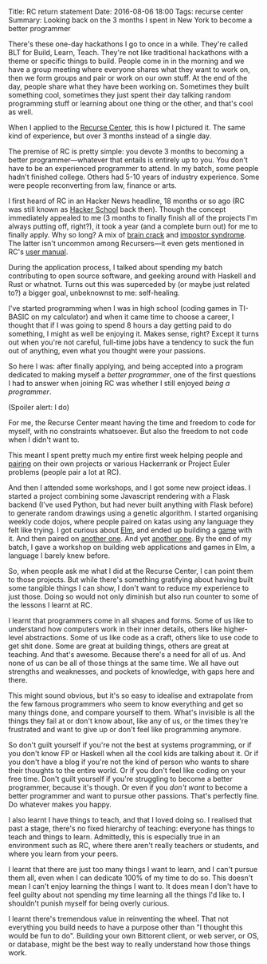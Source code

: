 Title: RC return statement
Date: 2016-08-06 18:00
Tags: recurse center
Summary: Looking back on the 3 months I spent in New York to become a better programmer

<!--
What is RC
But more importantly: what was it FOR ME.
Deeply connected to why I was doing it.
-->

There's these one-day hackathons I go to once in a while. They're called BLT for Build, Learn, Teach. They're not like
traditional hackathons with a theme or specific things to build. People come in in the morning and we have a group
meeting where everyone shares what they want to work on, then we form groups and pair or work on our own stuff.  At the
end of the day, people share what they have been working on. Sometimes they built something cool, sometimes they just
spent their day talking random programming stuff or learning about one thing or the other, and that's cool as well.

When I applied to the [Recurse Center](https://www.recurse.com/), this is how I pictured it. The same kind of
experience, but over 3 months instead of a single day.

The premise of RC is pretty simple: you devote 3 months to becoming a better programmer—whatever that entails is
entirely up to you. You don't have to be an experienced programmer to attend. In my batch, some people hadn't finished
college. Others had 5-10 years of industry experience. Some were people reconverting from law, finance
or arts.

I first heard of RC in an Hacker News headline, 18 months or so ago (RC was still known as [Hacker
School](https://www.recurse.com/blog/77-hacker-school-is-now-the-recurse-center) back then). Though the concept
immediately appealed to me (3 months to finally finish all of the projects I'm always putting off, right?), it took a year
(and a complete burn out) for me to finally apply. Why so long? A mix of [brain
crack](https://www.youtube.com/watch?v=0sHCQWjTrJ8) and [impostor
syndrome](https://en.wikipedia.org/wiki/Impostor_syndrome). The latter isn't uncommon among Recursers—it even gets
mentioned in RC's [user manual](https://www.recurse.com/manual#sec-environment).

During the application process, I talked about spending my batch contributing to open source software, and geeking
around with Haskell and Rust or whatnot. Turns out this was superceded by (or maybe just related to?) a bigger goal,
unbeknownst to me: self-healing.

I've started programming when I was in high school (coding games in TI-BASIC on my calculator) and when it came time to
choose a career, I thought that if I was going to spend 8 hours a day getting paid to do something, I might as well be
enjoying it. Makes sense, right? Except it turns out when you're not careful, full-time jobs have a tendency to suck
the fun out of anything, even what you thought were your passions.

So here I was: after finally applying, and being accepted into a program dedicated to making myself a *better
programmer*, one of the first questions I had to answer when joining RC was whether I still enjoyed *being a
programmer*.

(Spoiler alert: I do)

For me, the Recurse Center meant having the time and freedom to code for myself, with no constraints whatsoever. But
also the freedom to not code when I didn't want to.

This meant I spent pretty much my entire first week helping people and
[pairing](https://en.wikipedia.org/wiki/Pair_programming) on their own projects or various
Hackerrank or Project Euler problems (people pair a lot at RC).

And then I attended some workshops, and I got some new project ideas. I started a project combining some Javascript
rendering with a Flask backend (I've used Python, but had never built anything with Flask before) to generate random
drawings using a genetic algorithm. I started organising weekly code dojos, where people paired on katas using any
language they felt like trying. I got curious about [Elm](http://elm-lang.org/), and ended up building a
[game](https://github.com/jjst/elmtimate-tictactoe) with it. And then paired on [another
one](https://github.com/mariellefoster/lightsout). And yet [another one](https://github.com/jjst/dotloverc). By the end of
my batch, I gave a workshop on building web applications and games in Elm, a language I barely knew before.
<!-- and then... attend workshops... organise dojo... start turtlewar... wrote elmtimate tic-tac-toe... paired on
lights out... built .loverc... ended up giving a workshop on Elm -->

So, when people ask me what I did at the Recurse Center, I can point them to those projects. But while there's
something gratifying about having built some tangible things I can show, I don't want to reduce my experience to just
those. Doing so would not only diminish but also run counter to some of the lessons I learnt at RC.

I learnt that programmers come in all shapes and forms. Some of us like to understand how computers work in their
inner details, others like higher-level abstractions. Some of us like code as a craft, others like to use code to
get shit done. Some are great at building things, others are great at teaching. And that's awesome. Because there's a
need for all of us. And none of us can be all of those things at the same time. We all have out strengths and
weaknesses, and pockets of knowledge, with gaps here and there.

This might sound obvious, but it's so easy to idealise and extrapolate from the few famous programmers who seem to know
everything and get so many things done, and compare yourself to them. What's invisible is all the things they fail at
or don't know about, like any of us, or the times they're frustrated and want to give up or don't feel like programming
anymore.

So don't guilt yourself if you're not the best at systems programming, or if you don't know FP or Haskell when all the
cool kids are talking about it. Or if you don't have a blog if you're not the kind of person who wants to share their
thoughts to the entire world. Or if you don't feel like coding on your free time. Don't guilt yourself if you're
struggling to become a better programmer, because it's though. Or even if you *don't want* to become a better
programmer and want to pursue other passions.  That's perfectly fine. Do whatever makes you happy.

I also learnt I have things to teach, and that I loved doing so. I realised that past a stage, there's no fixed
hierarchy of teaching: everyone has things to teach and things to learn. Admittedly, this is especially true in an
environment such as RC, where there aren't really teachers or students, and where you learn from your peers.

I learnt that there are just too many things I want to learn, and I can't pursue them all, even when I can dedicate
100% of my time to do so. This doesn't mean I can't enjoy learning the things I want to. It does mean I don't have to
feel guilty about not spending my time learning all the things I'd like to. I shouldn't punish myself for being overly
curious.

I learnt there's tremendous value in reinventing the wheel. That not everything you build needs to have a purpose other
than "I thought this would be fun to do". Building your own Bittorent client, or web server, or OS, or database, might
be the best way to really understand how those things work.

